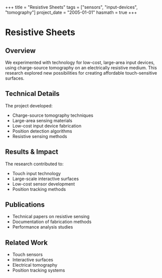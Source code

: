 +++
title = "Resistive Sheets"
tags = ["sensors", "input-devices", "tomography"]
project_date = "2005-01-01"
hasmath = true
+++

# Resistive Sheets

## Overview
We experimented with technology for low-cost, large-area input devices, using charge-source tomography on an electrically resistive medium. This research explored new possibilities for creating affordable touch-sensitive surfaces.

## Technical Details
The project developed:
- Charge-source tomography techniques
- Large-area sensing materials
- Low-cost input device fabrication
- Position detection algorithms
- Resistive sensing methods

## Results & Impact
The research contributed to:
- Touch input technology
- Large-scale interactive surfaces
- Low-cost sensor development
- Position tracking methods

## Publications
- Technical papers on resistive sensing
- Documentation of fabrication methods
- Performance analysis studies

## Related Work
- Touch sensors
- Interactive surfaces
- Electrical tomography
- Position tracking systems